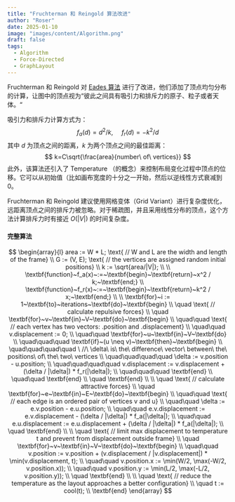 ```yaml
---
title: "Fruchterman 和 Reingold 算法改进"
author: "Roser"
date: 2025-01-10
image: "images/content/Algorithm.png"
draft: false
tags:
  - Algorithm
  - Force-Directed
  - GraphLayout
---
```

Fruchterman 和 Reingold 对 [Eades 算法](Eades%20算法.md) 进行了改进，他们添加了顶点均匀分布的计算，让图中的顶点视为“彼此之间具有吸引力和排斥力的原子、粒子或者天体。“

吸引力和排斥力计算方式为：
$$
f_a(d)=d^2/k,\ \ \ \ \ f_r(d)=-k^2/d
$$
其中 $d$ 为顶点之间的距离，$k$ 为两个顶点之间的最佳距离：
$$
k=C\sqrt{\frac{area}{number\ of\ vertices}}
$$
此外，该算法还引入了 Temperature （的概念）来控制布局变化过程中顶点的位移。它可以从初始值（比如画布宽度的十分之一开始，然后以逆线性方式衰减到 0。

Fruchterman 和 Reingold 建议使用网格变体（Grid Variant）进行复杂度优化，远距离顶点之间的排斥力被忽略。对于稀疏图，并且采用线性分布的顶点，这个方法计算排斥力时有接近 $O(|V|)$ 的时间复杂度。

#### 完整算法
$$
\begin{array}{l}
area := W * L; \text{ // W and L are the width and length of the frame} \\
G := (V, E); \text{ // the vertices are assigned random initial positions} \\
k := \sqrt{area/|V|}; \\
\\
\textbf{function}~f_a(x)~:=~\textbf{begin}~\textbf{return}~x^2 / k;~\textbf{end;} \\
\textbf{function}~f_r(x)~:=~\textbf{begin}~\textbf{return}~k^2 / x;~\textbf{end;} \\
\\
\textbf{for}~i := 1~\textbf{to}~iterations~\textbf{do}~\textbf{begin} \\
\quad \text{ // calculate repulsive forces} \\
\quad \textbf{for}~v~\textbf{in}~V~\textbf{do}~\textbf{begin} \\
\quad\quad \text{ // each vertex has two vectors: .position and .displacement} \\
\quad\quad v.displacement := 0; \\
\quad\quad \textbf{for}~u~\textbf{in}~V~\textbf{do} \\
\quad\quad\quad \textbf{if}~(u \neq v)~\textbf{then}~\textbf{begin} \\
\quad\quad\quad\quad \ //\ \delta\ is\ the\ difference\ vector\ between\ the\ positions\ of\ the\ two\ vertices \\
\quad\quad\quad\quad \delta := v.position - u.position; \\
\quad\quad\quad\quad v.displacement := v.displacement + (\delta / |\delta|) * f_r(|\delta|); \\
\quad\quad\quad \textbf{end} \\
\quad\quad \textbf{end} \\
\quad \textbf{end} \\
\\
\quad \text{ // calculate attractive forces} \\
\quad \textbf{for}~e~\textbf{in}~E~\textbf{do}~\textbf{begin} \\
\quad\quad \text{ // each edge is an ordered pair of vertices v and u} \\
\quad\quad \delta := e.v.position - e.u.position; \\
\quad\quad e.v.displacement := e.v.displacement - (\delta / |\delta|) * f_a(|\delta|); \\
\quad\quad e.u.displacement := e.u.displacement + (\delta / |\delta|) * f_a(|\delta|); \\
\quad \textbf{end} \\
\\
\quad \text{ // limit max displacement to temperature t and prevent from displacement outside frame} \\
\quad \textbf{for}~v~\textbf{in}~V~\textbf{do}~\textbf{begin} \\
\quad\quad v.position := v.position + (v.displacement / |v.displacement|) * \min(v.displacement, t); \\
\quad\quad v.position.x := \min(W/2, \max(-W/2, v.position.x)); \\
\quad\quad v.position.y := \min(L/2, \max(-L/2, v.position.y)); \\
\quad \textbf{end} \\
\\
\quad \text{ // reduce the temperature as the layout approaches a better configuration} \\
\quad t := cool(t); \\
\textbf{end}
\end{array}
$$

